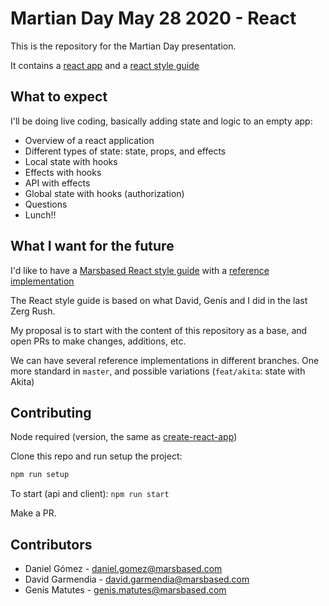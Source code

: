 # Martian Day May 28 2020 - React

This is the repository for the Martian Day presentation.

It contains a [react app](/client/src) and a [react style guide](/docs/REACT_STYLE_GUIDE.md)

## What to expect

I'll be doing live coding, basically adding state and logic to an empty app:

- Overview of a react application
- Different types of state: state, props, and effects
- Local state with hooks
- Effects with hooks
- API with effects
- Global state with hooks (authorization)
- Questions
- Lunch!!

## What I want for the future

I'd like to have a [Marsbased React style guide](/docs/REACT_STYLE_GUIDE.md) with a [reference implementation](/client/src)

The React style guide is based on what David, Genís and I did in the last Zerg Rush.

My proposal is to start with the content of this repository as a base, and open PRs to make changes, additions, etc.

We can have several reference implementations in different branches. One more standard in `master`, and possible variations (`feat/akita`: state with Akita)

## Contributing

Node required (version, the same as [create-react-app](https://create-react-app.dev/docs/getting-started/))

Clone this repo and run setup the project:

```bash
npm run setup
```

To start (api and client): `npm run start`

Make a PR.

## Contributors

- Daniel Gómez - daniel.gomez@marsbased.com
- David Garmendia - david.garmendia@marsbased.com
- Genís Matutes - genis.matutes@marsbased.com
